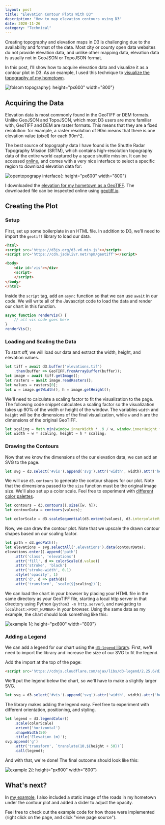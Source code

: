 ```yaml
---
layout: post
title: "Elevation Contour Plots With D3"
description: "How to map elevation contours using D3"
date: 2020-11-26
category: "Technical"
---
```


Creating topography and elevation maps in D3 is challenging due to the availability and format of the data. Most city or county open data websites do not provide elevation data, and unlike other mapping data, elevation data is usually not in GeoJSON or TopoJSON format. 

In this post, I'll show how to acquire elevation data and visualize it as a contour plot in D3. As an example, I used this technique to [visualize the topography of my hometown](https://yangdanny97.github.io/misc/elevation/).

![folsom topography](https://yangdanny97.github.io/misc/elevation/folsom.png){: height="px600" width="800"}

## Acquiring the Data

Elevation data is most commonly found in the GeoTIFF or DEM formats. Unlike GeoJSON and TopoJSON, which most D3 users are more familiar with, GeoTIFF and DEM are raster formats. This means that they are a fixed resolution: for example, a raster resolution of 90m means that there is one elevation value (pixel) for each 90m^2.

The best source of topography data I have found is the Shuttle Radar Topography Mission (SRTM), which contains high-resolution topography data of the entire world captured by a space shuttle mission. It can be accessed [online](https://portal.opentopography.org/raster?opentopoID=OTSRTM.042013.4326.1), and comes with a very nice interface to select a specific region to download elevation data for:

![opentopograpy interface](https://yangdanny97.github.io/misc/elevation/0.png){: height="px600" width="800"}

I downloaded the [elevation for my hometown as a GeoTIFF](https://yangdanny97.github.io/misc/elevation/elevations.tif). The downloaded file can be inspected online using [geotiff.io](http://geotiff.io/).

## Creating the Plot

### Setup

First, set up some boilerplate in an HTML file. In addition to D3, we'll need to import the `geotiff` library to load our data.

``` html
<html>
<script src='https://d3js.org/d3.v6.min.js'></script>
<script src='https://cdn.jsdelivr.net/npm/geotiff'></script>

<body>
    <div id='vis'></div>
    <script>
    </script>
</body>
</html>
```

Inside the `script` tag, add an `async` function so that we can use `await` in our code. We will write all of the Javascript code to load the data and render our chart in this function.

``` javascript
async function renderVis() {
    // all vis code goes here
}
renderVis();
```

### Loading and Scaling the Data

To start off, we will load our data and extract the width, height, and elevation values.

``` javascript
let tiff = await d3.buffer('elevations.tif')
    .then(buffer => GeoTIFF.fromArrayBuffer(buffer));
let image = await tiff.getImage();
let rasters = await image.readRasters();
let values = rasters[0];
let w = image.getWidth(), h = image.getHeight();
```

We'll need to calculate a scaling factor to fit the visualization to the page. The following code snippet calculates a scaling factor so the visualization takes up 90% of the width or height of the window. The variables `width` and `height` will be the dimensions of the final visualization, while `w` and `h` are the dimensions of the original GeoTIFF.

``` javascript
let scaling = Math.min(window.innerWidth * .9 / w, window.innerHeight * .9 / h);
let width = w * scaling, height = h * scaling;
```

### Drawing the Contours

Now that we know the dimensions of the our elevation data, we can add an SVG to the page.

``` javascript
let svg = d3.select('#vis').append('svg').attr('width', width).attr('height', height);
```

We will use `d3.contours` to generate the contour shapes for our plot. Note that the dimensions passed to the `size` function must be the original image size. We'll also set up a color scale. Feel free to experiment with [different color palettes](https://bl.ocks.org/d3indepth/89ced137bece23b908cf51580d5e082d).

``` javascript
let contours = d3.contours().size([w, h]);
let contourData = contours(values);

let colorScale = d3.scaleSequential(d3.extent(values), d3.interpolateViridis);
```

Now, we can draw the contour plot. Note that we upscale the drawn contour shapes based on our scaling factor.

``` javascript
let path = d3.geoPath();
let elevations = svg.selectAll('.elevations').data(contourData);
elevations.enter().append('path')
    .attr('class', 'elevations')
    .attr('fill', d => colorScale(d.value))
    .attr('stroke', 'black')
    .attr('stroke-width', 0.1)
    .style('opacity', 1)
    .attr('d', d => path(d))
    .attr('transform', `scale(${scaling})`);
```

We can load the chart in your browser by placing your HTML file in the same directory as your GeoTIFF file, starting a local http server in that directory using Python (`python3 -m http.server`), and navigating to `localhost:<PORT_NUMBER>` in your browser. Using the same data as my example, the chart should look something like this:

![example 1](https://yangdanny97.github.io/misc/elevation/1.png){: height="px600" width="800"}

### Adding a Legend

We can add a legend for our chart using the [`d3-legend` library](https://d3-legend.susielu.com). First, we'll need to import the library and increase the size of our SVG to fit the legend.

Add the import at the top of the page:

``` html
<script src='https://cdnjs.cloudflare.com/ajax/libs/d3-legend/2.25.6/d3-legend.min.js'></script>
```

We'll put the legend below the chart, so we'll have to make a slightly larger SVG.
``` javascript
let svg = d3.select('#vis').append('svg').attr('width', width).attr('height', height + 100);
```

The library makes adding the legend easy. Feel free to experiment with different orientation, positioning, and styling.

``` javascript
let legend = d3.legendColor()
    .scale(colorScale)
    .orient('horizontal')
    .shapeWidth(50)
    .title('Elevation (m)');
svg.append('g')
    .attr('transform', `translate(10,${height + 50})`)
    .call(legend);
```

And with that, we're done! The final outcome should look like this:

![example 2](https://yangdanny97.github.io/misc/elevation/2.png){: height="px600" width="800"}

## What's next?

In [my example](https://yangdanny97.github.io/misc/elevation/), I also included a static image of the roads in my hometown under the contour plot and added a slider to adjust the opacity. 

Feel free to check out the example code for how those were implemented (right click on the page, and click "view page source").




